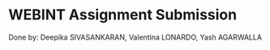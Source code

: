 # WEBINT Assignment Submission

Done by: 
    Deepika SIVASANKARAN, 
    Valentina LONARDO,
    Yash AGARWALLA
